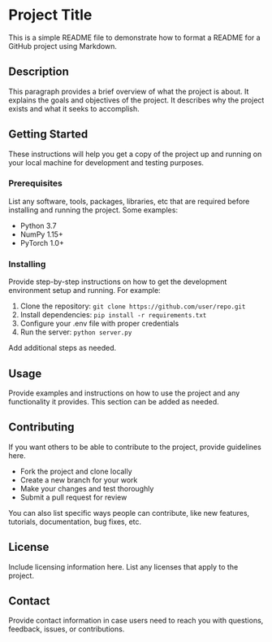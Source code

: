 # Project Title

This is a simple README file to demonstrate how to format a README for a GitHub project using Markdown.

## Description

This paragraph provides a brief overview of what the project is about. It explains the goals and objectives of the project. It describes why the project exists and what it seeks to accomplish.  

## Getting Started

These instructions will help you get a copy of the project up and running on your local machine for development and testing purposes.

### Prerequisites

List any software, tools, packages, libraries, etc that are required before installing and running the project. Some examples:

- Python 3.7
- NumPy 1.15+
- PyTorch 1.0+

### Installing

Provide step-by-step instructions on how to get the development environment setup and running. For example:

1. Clone the repository: `git clone https://github.com/user/repo.git`
2. Install dependencies: `pip install -r requirements.txt` 
3. Configure your .env file with proper credentials
4. Run the server: `python server.py`

Add additional steps as needed.

## Usage

Provide examples and instructions on how to use the project and any functionality it provides. This section can be added as needed.

## Contributing

If you want others to be able to contribute to the project, provide guidelines here.

- Fork the project and clone locally
- Create a new branch for your work
- Make your changes and test thoroughly
- Submit a pull request for review

You can also list specific ways people can contribute, like new features, tutorials, documentation, bug fixes, etc.

## License

Include licensing information here. List any licenses that apply to the project.

## Contact

Provide contact information in case users need to reach you with questions, feedback, issues, or contributions.
